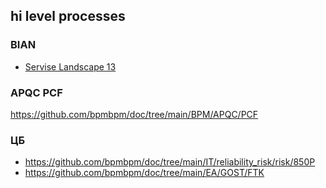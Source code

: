 ## hi level processes
### BIAN
- [Servise Landscape 13](https://habr.com/ru/companies/otus/articles/947712/comments/#comment_28855238)

### APQC PCF
https://github.com/bpmbpm/doc/tree/main/BPM/APQC/PCF

### ЦБ
- https://github.com/bpmbpm/doc/tree/main/IT/reliability_risk/risk/850P
- https://github.com/bpmbpm/doc/tree/main/EA/GOST/FTK
